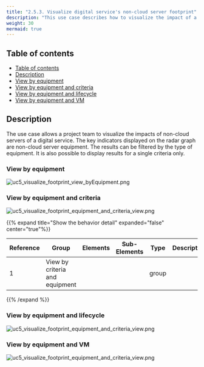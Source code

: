 ```yaml
---
title: "2.5.3. Visualize digital service's non-cloud server footprint"
description: "This use case describes how to visualize the impact of a digital service"
weight: 30
mermaid: true
---
```


## Table of contents

-   [Table of contents](#table-of-contents)
-   [Description](#description)
-   [View by equipment](#view-by-equipment)
-   [View by equipment and criteria](#view-by-equipment-and-criteria)
-   [View by equipment and lifecycle](#view-by-equipment-and-lifecycle)
-   [View by equipment and VM](#view-by-equipment-and-vm)


## Description

The use case allows a project team to visualize the impacts of non-cloud servers of a digital service.
The key indicators displayed on the radar graph are non-cloud server equipment.
The results can be filtered by the type of equipment.
It is also possible to display results for a single criteria only.


### View by equipment

![uc5_visualize_footprint_view_byEquipment.png](../../images/uc5_visualize_non-cloud_footprint_view_byEquipment.png)

### View by equipment and criteria

![uc5_visualize_footprint_equipment_and_criteria_view.png](../../images/uc5_visualize_non-cloud_footprint_equipment_and_criteria_view.png)

{{% expand title="Show the behavior detail" expanded="false" center="true"%}}

| Reference | Group                          | Elements      | Sub-Elements | Type         | Description                                                                 |
| --------- | ------------------------------ | ------------- | ------------ | ------------ | --------------------------------------------------------------------------- |
| 1         | View by criteria and equipment |               |              | group        |                                                                             |
{{% /expand %}}

### View by equipment and lifecycle
![uc5_visualize_footprint_equipment_and_criteria_view.png](../../images/uc5_visualize_non-cloud_footprint_equipment_and_lifecycle_view.png)

### View by equipment and VM
![uc5_visualize_footprint_equipment_and_criteria_view.png](../../images/uc5_visualize_non-cloud_footprint_equipment_and_vm_view.png)



